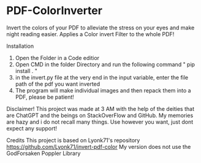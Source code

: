 # PDF-ColorInverter
Invert the colors of your PDF to alleviate the stress on your eyes and make night reading easier. Applies a Color invert Filter to the whole PDF! 

Installation
1. Open the Folder in a Code editior
2. Open CMD in the folder Directory and run the following command " pip install . "
3. in the invert.py file at the very end in the input variable, enter the file path of the pdf you want inverted
4. The program will make individual images and then repack them into a PDF, please be patient!

Disclaimer!
This project was made at 3 AM with the help of the deities that are ChatGPT and the beings on StackOverFlow and GitHub. My memories are hazy and i do not recall many things. Use however you want, just dont expect any support!

Credits 
This project is based on Lyonk71's repository https://github.com/Lyonk71/invert-pdf-color 
My version does not use the GodForsaken Poppler Library